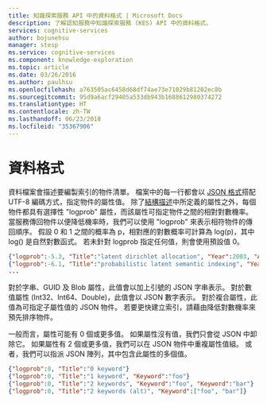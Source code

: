 ```yaml
---
title: 知識探索服務 API 中的資料格式 | Microsoft Docs
description: 了解認知服務中知識探索服務 (KES) API 中的資料格式。
services: cognitive-services
author: bojunehsu
manager: stesp
ms.service: cognitive-services
ms.component: knowledge-exploration
ms.topic: article
ms.date: 03/26/2016
ms.author: paulhsu
ms.openlocfilehash: a763505ac6458d68df74ae73e71029b81202ec8b
ms.sourcegitcommit: 95d9a6acf29405a533db943b1688612980374272
ms.translationtype: HT
ms.contentlocale: zh-TW
ms.lasthandoff: 06/23/2018
ms.locfileid: "35367906"
---
```

# <a name="data-format"></a>資料格式
資料檔案會描述要編製索引的物件清單。
檔案中的每一行都會以 [JSON 格式](http://json.org/)搭配 UTF-8 編碼方式，指定物件的屬性值。
除了[結構描述](SchemaFormat.md)中所定義的屬性之外，每個物件都具有選擇性 "logprob" 屬性，而該屬性可指定物件之間的相對對數機率。
當服務傳回物件以便降低機率時，我們可以使用 "logprob" 來表示相符物件的傳回順序。
假設 0 和 1 之間的概率為 p，相對應的對數概率可計算為 log(p)，其中 log() 是自然對數函式。
若未針對 logprob 指定任何值，則會使用預設值 0。

```json
{"logprob":-5.3, "Title":"latent dirichlet allocation", "Year":2003, "Author":{"Name":"david m blei", "Affiliation":"uc berkeley"}, "Author":{"Name":"andrew y ng", "Affiliation":"stanford"}, "Author":{"Name":"michael i jordan", "Affiliation":"uc berkeley"}}
{"logprob":-6.1, "Title":"probabilistic latent semantic indexing", "Year":1999, "Author":{"Name":"thomas hofmann", "Affiliation":"uc berkeley"}}
...
```

對於字串、GUID 及 Blob 屬性，此值會以加上引號的 JSON 字串表示。  對於數值屬性 (Int32、Int64、Double)，此值會以 JSON 數字表示。  對於複合屬性，此值為可指定子屬性值的 JSON 物件。  若要更快建立索引，請藉由降低對數機率來預先排序物件。

一般而言，屬性可能有 0 個或更多值。  如果屬性沒有值，我們只會從 JSON 中卸除它。  如果屬性有 2 個或更多值，我們可以在 JSON 物件中重複屬性值組。  或者，我們可以指派 JSON 陣列，其中包含此屬性的多個值。

```json
{"logprob":0, "Title":"0 keyword"}
{"logprob":0, "Title":"1 keyword", "Keyword":"foo"}
{"logprob":0, "Title":"2 keywords", "Keyword":"foo", "Keyword":"bar"}
{"logprob":0, "Title":"2 keywords (alt)", "Keyword":["foo", "bar"]}
```
